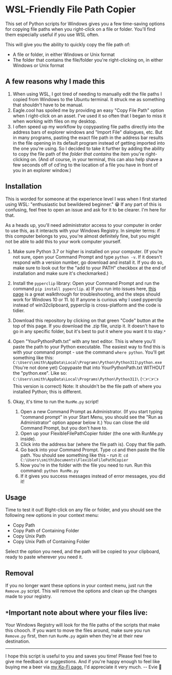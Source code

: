 # WSL-Friendly File Path Copier

This set of Python scripts for Windows gives you a few time-saving options for copying file paths when you right-click on a file or folder. You'll find them especially useful if you use WSL often.

This will give you the ability to quickly copy the file path of:

- A file or folder, in either Windows or Unix format
- The folder that contains the file/folder you're right-clicking on, in either Windows or Unix format

## A few reasons why I made this

1. When using WSL, I got tired of needing to manually edit the file paths I copied from Windows to the Ubuntu terminal. It struck me as something that shouldn't have to be manual.
2. Eagle.cool has spoiled me by providing an easy "Copy File Path" option when I right-click on an asset. I've used it so often that I began to miss it when working with files on my desktop.
3. I often speed up my workflow by copypasting file paths directly into the address bars of explorer windows and "Import File" dialogues, etc. But in many programs, pasting the exact file path in the address bar results in the file opening in its default program instead of getting imported into the one you're using. So I decided to take it further by adding the ability to copy the file path of the _folder that contains_ the item you're right-clicking on. (And of course, in your terminal, this can also help shave a few seconds off of cd'ing to the location of a file you have in front of you in an explorer window.)

## Installation

This is worded for someone at the experience level I was when I first started using WSL: "enthusiastic but bewildered beginner." 😁 If any part of this is confusing, feel free to open an issue and ask for it to be clearer. I'm here for that.

As a heads up, you'll need administrator access to your computer in order to use this, as it interacts with your Windows Registry. In simpler terms: if this computer belongs to you, you're almost definitely fine, but you might not be able to add this to your work computer yourself.

1. Make sure Python 3.7 or higher is installed on your computer. (If you're not sure, open your Command Prompt and type `python -v`. If it doesn't respond with a version number, go download and install it. If you do so, make sure to look out for the "add to your PATH" checkbox at the end of installation and make sure it's checkmarked.)

2. Install the `pyperclip` library: Open your Command Prompt and run the command `pip install pyperclip`.
   a) If you run into issues here, [this page](https://www.alphr.com/install-pip-windows/) is a great walkthrough for troubleshooting, and the steps should work for Windows 10 or 11.
   b) If anyone is curious why I used pyperclip instead of win32clipboard, pyperclip is cross-platform and the code is tidier.

3. Download this repository by clicking on that green "Code" button at the top of this page. If you download the .zip file, unzip it. It doesn't have to go in any specific folder, but it's best to put it where you want it to stay.`*`

4. Open "YourPythonPath.txt" with any text editor. This is where you'll paste the path to your Python executable. The easiest way to find this is with your command prompt - use the command `where python`. You'll get something like this:
   `C:\Users\smith\AppData\Local\Programs\Python\Python311\python.exe` (You're not done yet)
   Copypaste that into YourPythonPath.txt WITHOUT the "python.exe". Like so:
   `C:\Users\smith\AppData\Local\Programs\Python\Python311\` (👈👈👈 This version is correct)
   Note: It shouldn't be the file path of where you installed Python; this is different.

5. Okay, it's time to run the `RunMe.py` script!
   1. Open a new Command Prompt as Administrator. (If you start typing "command prompt" in your Start Menu, you should see the "Run as Administrator" option appear below it.) You can close the old Command Prompt, but you don't have to.
   2. Open up your FlexibleFilePathCopier folder (the one with RunMe.py inside).
   3. Click into the address bar (where the file path is). Copy that file path.
   4. Go back into your Command Prompt. Type `cd` and then paste the file path. You should see something like this - run it:
      `cd C:\Users\smith\Documents\FlexibleFilePathCopier`
   5. Now you're in the folder with the file you need to run. Run this command:
      `python RunMe.py`
   6. If it gives you success messages instead of error messages, you did it!

## Usage

Time to test it out! Right-click on any file or folder, and you should see the following new options in your context menu:

- Copy Path
- Copy Path of Containing Folder
- Copy Unix Path
- Copy Unix Path of Containing Folder

Select the option you need, and the path will be copied to your clipboard, ready to paste wherever you need it.

## Removal

If you no longer want these options in your context menu, just run the `Remove.py` script. This will remove the options and clean up the changes made to your registry.

## `*`Important note about where your files live:

Your Windows Registry will look for the file paths of the scripts that make this chooch. If you want to move the files around, make sure you run `Remove.py` first, then run `RunMe.py` again when they're at their new destination.

---

I hope this script is useful to you and saves you time! Please feel free to give me feedback or suggestions. And if you're happy enough to feel like buying me a beer via [my Ko-Fi page](https://ko-fi.com/gvguide), I'd appreciate it very much. -- Evie 🙂
